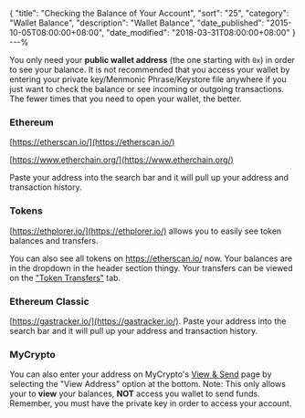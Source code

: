{
 "title": "Checking the Balance of Your Account",
 "sort": "25",
 "category": "Wallet Balance",
 "description": "Wallet Balance",
 "date_published": "2015-10-05T08:00:00+08:00",
 "date_modified": "2018-03-31T08:00:00+08:00"
}
---%

You only need your **public wallet address** (the one starting with `0x`) in order to see your balance. It is not recommended that you access your wallet by entering your private key/Menmonic Phrase/Keystore file anywhere if you just want to check the balance or see incoming or outgoing transactions. The fewer times that you need to open your wallet, the better.

### Ethereum

[https://etherscan.io/](https://etherscan.io/)

[https://www.etherchain.org/](https://www.etherchain.org/)

Paste your address into the search bar and it will pull up your address and transaction history.

### Tokens

[https://ethplorer.io/](https://ethplorer.io/) allows you to easily see token balances and transfers.

You can also see all tokens on https://etherscan.io/ now. Your balances are in the dropdown in the header section thingy. Your transfers can be viewed on the ["Token Transfers"](https://etherscan.io/address/0x7cb57b5a97eabe94205c07890be4c1ad31e486a8#tokentxns) tab.

### Ethereum Classic

[https://gastracker.io/](https://gastracker.io/). Paste your address into the search bar and it will pull up your address and transaction history.

### MyCrypto

You can also enter your address on MyCrypto's [View & Send](https://mycrypto.com/account) page by selecting the "View Address" option at the bottom. Note: This only allows your to **view** your balances, **NOT** access you wallet to send funds. Remember, you must have the private key in order to access your account.
